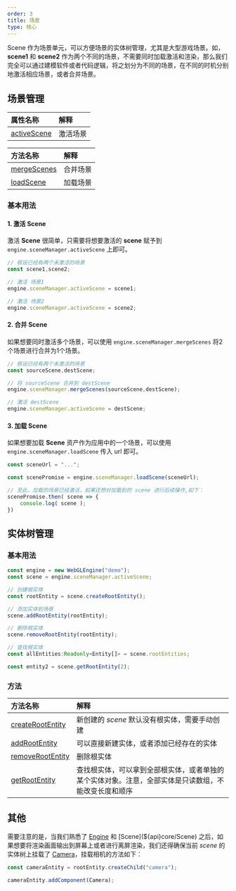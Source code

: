 ```yaml
---
order: 3
title: 场景
type: 核心
---
```


Scene 作为场景单元，可以方便场景的实体树管理，尤其是大型游戏场景。如，**scene1** 和 **scene2** 作为两个不同的场景，不需要同时加载激活和渲染，那么我们完全可以通过建模软件或者代码逻辑，将之划分为不同的场景，在不同的时机分别地激活相应场景，或者合并场景。


## 场景管理

| 属性名称 | 解释 |
| :--- | :--- |
| [activeScene](${api}core/SceneManager#activeScene) | 激活场景 |

| 方法名称 | 解释 |
| :--- | :--- |
| [mergeScenes](${api}core/SceneManager#mergeScenes) | 合并场景 |
| [loadScene](${api}core/SceneManager#loadScene) | 加载场景 |

### 基本用法

#### 1. 激活 Scene
 激活 **Scene** 很简单，只需要将想要激活的 **scene** 赋予到 `engine.sceneManager.activeScene` 上即可。

```typescript
// 假设已经有两个未激活的场景
const scene1,scene2;

// 激活 场景1
engine.sceneManager.activeScene = scene1;

// 激活 场景2
engine.sceneManager.activeScene = scene2;
```


#### 2. 合并 Scene

如果想要同时激活多个场景，可以使用 `engine.sceneManager.mergeScenes` 将2个场景进行合并为1个场景。

```typescript
// 假设已经有两个未激活的场景
const sourceScene,destScene;

// 将 sourceScene 合并到 destScene
engine.sceneManager.mergeScenes(sourceScene,destScene);

// 激活 destScene
engine.sceneManager.activeScene = destScene;
```


#### 3. 加载 Scene

如果想要加载 **Scene** 资产作为应用中的一个场景，可以使用 `engine.sceneManager.loadScene` 传入 url 即可。

```typescript
const sceneUrl = "...";

const scenePromise = engine.sceneManager.loadScene(sceneUrl);

// 至此，加载的场景已经激活，如果还想对加载到的 scene 进行后续操作,如下：
scenePromise.then( scene => {
	console.log( scene );
})
```

## 实体树管理

### 基本用法

```typescript
const engine = new WebGLEngine("demo");
const scene = engine.sceneManager.activeScene;

// 创建根实体
const rootEntity = scene.createRootEntity();

// 添加实体到场景
scene.addRootEntity(rootEntity);

// 删除根实体
scene.removeRootEntity(rootEntity);

// 查找根实体
const allEntities:Readonly<Entity[]> = scene.rootEntities;

const entity2 = scene.getRootEntity(2);
```

### 方法
| 方法名称 | 解释 |
| :--- | :--- |
| [createRootEntity](${api}core/Scene#createRootEntity) | 新创建的 *scene* 默认没有根实体，需要手动创建 |
| [addRootEntity](${api}core/Scene#addRootEntity) | 可以直接新建实体，或者添加已经存在的实体 |
| [removeRootEntity](${api}core/Scene#removeRootEntity) | 删除根实体 |
| [getRootEntity](${api}core/Scene#getRootEntity) | 查找根实体，可以拿到全部根实体，或者单独的某个实体对象。注意，全部实体是只读数组，不能改变长度和顺序|


## 其他

需要注意的是，当我们熟悉了 [Engine](${api}core/Engine) 和 [Scene](${api}core/Scene) 之后，如果想要将渲染画面输出到屏幕上或者进行离屏渲染，我们还得确保当前 *scene* 的实体树上挂载了 [Camera](${api}core/Camera)，挂载相机的方法如下：

```typescript
const cameraEntity = rootEntity.createChild("camera");

cameraEntity.addComponent(Camera);
```